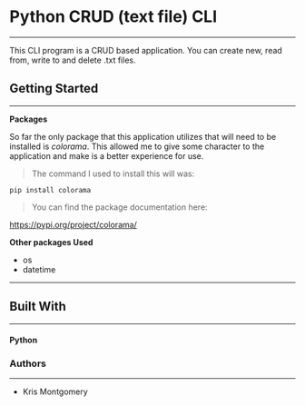 # Python CRUD (text file) CLI #
___
This CLI program is a CRUD based application. You can create new, read from, write to and delete .txt files. 

## Getting Started ##
___
**Packages**

So far the only package that this application utilizes that will need to be installed is *colorama*. This allowed me to give some character to the application and make is a better experience for use.

>The command I used to install this will was:

```
pip install colorama
```
>You can find the package documentation here:

<a href='https://pypi.org/project/colorama/'>https://pypi.org/project/colorama/</a>

**Other packages Used**

- os
- datetime

---
## Built With ##
---
#### Python ####

### Authors ###
---
- Kris Montgomery
